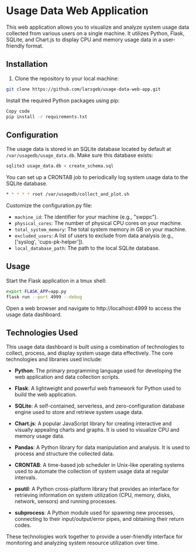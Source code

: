# Usage Data Web Application

This web application allows you to visualize and analyze system usage data collected from various users on a single machine. It utilizes Python, Flask, SQLite, and Chart.js to display CPU and memory usage data in a user-friendly format.

## Installation

1. Clone the repository to your local machine:

```bash
git clone https://github.com/larsgeb/usage-data-web-app.git
```

Install the required Python packages using pip:
```bash
Copy code
pip install -r requirements.txt
```

## Configuration

The usage data is stored in an SQLite database located by default at `/var/usagedb/usage_data.db`. Make sure this database exists:
```bash
sqlite3 usage_data.db < create_schema.sql
```
You can set up a CRONTAB job to periodically log system usage data to the SQLite database. 
```bash
* * * * * root /var/usagedb/collect_and_plot.sh
```

Customize the configuration.py file:

- `machine_id`: The identifier for your machine (e.g., "swppc").
- `physical_cores`: The number of physical CPU cores on your machine.
- `total_system_memory`: The total system memory in GB on your machine.
- `excluded_users`: A list of users to exclude from data analysis (e.g., ['syslog', 'cups-pk-helper']).
- `local_database_path`: The path to the local SQLite database.

## Usage

Start the Flask application in a tmux shell:
```bash
export FLASK_APP=app.py 
flask run --port 4999 --debug
```

Open a web browser and navigate to http://localhost:4999 to access the usage data dashboard.


## Technologies Used

This usage data dashboard is built using a combination of technologies to collect, process, and display system usage data effectively. The core technologies and libraries used include:

- **Python**: The primary programming language used for developing the web application and data collection scripts.

- **Flask**: A lightweight and powerful web framework for Python used to build the web application.

- **SQLite**: A self-contained, serverless, and zero-configuration database engine used to store and retrieve system usage data.

- **Chart.js**: A popular JavaScript library for creating interactive and visually appealing charts and graphs. It is used to visualize CPU and memory usage data.

- **Pandas**: A Python library for data manipulation and analysis. It is used to process and structure the collected data.

- **CRONTAB**: A time-based job scheduler in Unix-like operating systems used to automate the collection of system usage data at regular intervals.

- **psutil**: A Python cross-platform library that provides an interface for retrieving information on system utilization (CPU, memory, disks, network, sensors) and running processes.

- **subprocess**: A Python module used for spawning new processes, connecting to their input/output/error pipes, and obtaining their return codes.


These technologies work together to provide a user-friendly interface for monitoring and analyzing system resource utilization over time.
